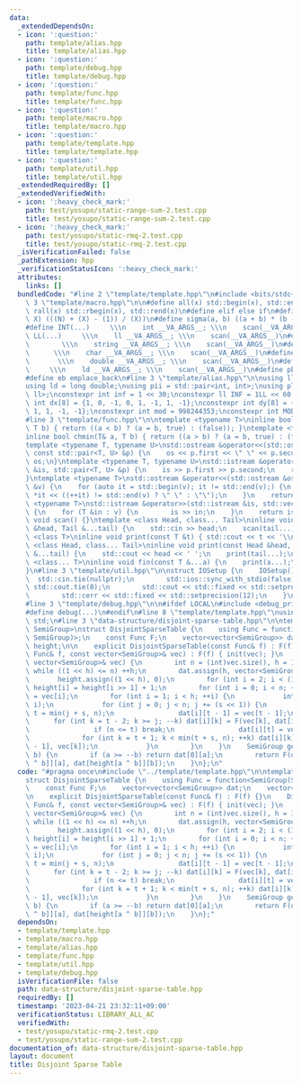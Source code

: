 ```yaml
---
data:
  _extendedDependsOn:
  - icon: ':question:'
    path: template/alias.hpp
    title: template/alias.hpp
  - icon: ':question:'
    path: template/debug.hpp
    title: template/debug.hpp
  - icon: ':question:'
    path: template/func.hpp
    title: template/func.hpp
  - icon: ':question:'
    path: template/macro.hpp
    title: template/macro.hpp
  - icon: ':question:'
    path: template/template.hpp
    title: template/template.hpp
  - icon: ':question:'
    path: template/util.hpp
    title: template/util.hpp
  _extendedRequiredBy: []
  _extendedVerifiedWith:
  - icon: ':heavy_check_mark:'
    path: test/yosupo/static-range-sum-2.test.cpp
    title: test/yosupo/static-range-sum-2.test.cpp
  - icon: ':heavy_check_mark:'
    path: test/yosupo/static-rmq-2.test.cpp
    title: test/yosupo/static-rmq-2.test.cpp
  _isVerificationFailed: false
  _pathExtension: hpp
  _verificationStatusIcon: ':heavy_check_mark:'
  attributes:
    links: []
  bundledCode: "#line 2 \"template/template.hpp\"\n#include <bits/stdc++.h>\n#line\
    \ 3 \"template/macro.hpp\"\n\n#define all(x) std::begin(x), std::end(x)\n#define\
    \ rall(x) std::rbegin(x), std::rend(x)\n#define elif else if\n#define updiv(N,\
    \ X) (((N) + (X) - (1)) / (X))\n#define sigma(a, b) ((a + b) * (b - a + 1) / 2)\n\
    #define INT(...)     \\\n    int __VA_ARGS__; \\\n    scan(__VA_ARGS__)\n#define\
    \ LL(...)     \\\n    ll __VA_ARGS__; \\\n    scan(__VA_ARGS__)\n#define STR(...)\
    \        \\\n    string __VA_ARGS__; \\\n    scan(__VA_ARGS__)\n#define CHR(...)\
    \      \\\n    char __VA_ARGS__; \\\n    scan(__VA_ARGS__)\n#define DOU(...) \
    \       \\\n    double __VA_ARGS__; \\\n    scan(__VA_ARGS__)\n#define LD(...)\
    \     \\\n    ld __VA_ARGS__; \\\n    scan(__VA_ARGS__)\n#define pb push_back\n\
    #define eb emplace_back\n#line 3 \"template/alias.hpp\"\n\nusing ll = long long;\n\
    using ld = long double;\nusing pii = std::pair<int, int>;\nusing pll = std::pair<ll,\
    \ ll>;\nconstexpr int inf = 1 << 30;\nconstexpr ll INF = 1LL << 60;\nconstexpr\
    \ int dx[8] = {1, 0, -1, 0, 1, -1, 1, -1};\nconstexpr int dy[8] = {0, 1, 0, -1,\
    \ 1, 1, -1, -1};\nconstexpr int mod = 998244353;\nconstexpr int MOD = 1e9 + 7;\n\
    #line 3 \"template/func.hpp\"\n\ntemplate <typename T>\ninline bool chmax(T& a,\
    \ T b) { return ((a < b) ? (a = b, true) : (false)); }\ntemplate <typename T>\n\
    inline bool chmin(T& a, T b) { return ((a > b) ? (a = b, true) : (false)); }\n\
    template <typename T, typename U>\nstd::ostream &operator<<(std::ostream &os,\
    \ const std::pair<T, U> &p) {\n    os << p.first << \" \" << p.second;\n    return\
    \ os;\n}\ntemplate <typename T, typename U>\nstd::istream &operator>>(std::istream\
    \ &is, std::pair<T, U> &p) {\n    is >> p.first >> p.second;\n    return is;\n\
    }\ntemplate <typename T>\nstd::ostream &operator<<(std::ostream &os, const std::vector<T>\
    \ &v) {\n    for (auto it = std::begin(v); it != std::end(v);) {\n        os <<\
    \ *it << ((++it) != std::end(v) ? \" \" : \"\");\n    }\n    return os;\n}\ntemplate\
    \ <typename T>\nstd::istream &operator>>(std::istream &is, std::vector<T> &v)\
    \ {\n    for (T &in : v) {\n        is >> in;\n    }\n    return is;\n}\ninline\
    \ void scan() {}\ntemplate <class Head, class... Tail>\ninline void scan(Head\
    \ &head, Tail &...tail) {\n    std::cin >> head;\n    scan(tail...);\n}\ntemplate\
    \ <class T>\ninline void print(const T &t) { std::cout << t << '\\n'; }\ntemplate\
    \ <class Head, class... Tail>\ninline void print(const Head &head, const Tail\
    \ &...tail) {\n    std::cout << head << ' ';\n    print(tail...);\n}\ntemplate\
    \ <class... T>\ninline void fin(const T &...a) {\n    print(a...);\n    exit(0);\n\
    }\n#line 3 \"template/util.hpp\"\n\nstruct IOSetup {\n    IOSetup() {\n      \
    \  std::cin.tie(nullptr);\n        std::ios::sync_with_stdio(false);\n       \
    \ std::cout.tie(0);\n        std::cout << std::fixed << std::setprecision(12);\n\
    \        std::cerr << std::fixed << std::setprecision(12);\n    }\n} IOSetup;\n\
    #line 3 \"template/debug.hpp\"\n\n#ifdef LOCAL\n#include <debug_print.hpp>\n#else\n\
    #define debug(...)\n#endif\n#line 8 \"template/template.hpp\"\nusing namespace\
    \ std;\n#line 3 \"data-structure/disjoint-sparse-table.hpp\"\n\ntemplate <class\
    \ SemiGroup>\nstruct DisjointSparseTable {\n    using Func = function<SemiGroup(SemiGroup,\
    \ SemiGroup)>;\n    const Func F;\n    vector<vector<SemiGroup>> dat;\n    vector<int>\
    \ height;\n\n    explicit DisjointSparseTable(const Func& f) : F(f) {}\n    DisjointSparseTable(const\
    \ Func& f, const vector<SemiGroup>& vec) : F(f) { init(vec); }\n    void init(const\
    \ vector<SemiGroup>& vec) {\n        int n = (int)vec.size(), h = 1;\n       \
    \ while ((1 << h) <= n) ++h;\n        dat.assign(h, vector<SemiGroup>(n));\n \
    \       height.assign((1 << h), 0);\n        for (int i = 2; i < (1 << h); i++)\
    \ height[i] = height[i >> 1] + 1;\n        for (int i = 0; i < n; ++i) dat[0][i]\
    \ = vec[i];\n        for (int i = 1; i < h; ++i) {\n            int s = (1 <<\
    \ i);\n            for (int j = 0; j < n; j += (s << 1)) {\n                int\
    \ t = min(j + s, n);\n                dat[i][t - 1] = vec[t - 1];\n          \
    \      for (int k = t - 2; k >= j; --k) dat[i][k] = F(vec[k], dat[i][k + 1]);\n\
    \                if (n <= t) break;\n                dat[i][t] = vec[t];\n   \
    \             for (int k = t + 1; k < min(t + s, n); ++k) dat[i][k] = F(dat[i][k\
    \ - 1], vec[k]);\n            }\n        }\n    }\n    SemiGroup get(int a, int\
    \ b) {\n        if (a >= --b) return dat[0][a];\n        return F(dat[height[a\
    \ ^ b]][a], dat[height[a ^ b]][b]);\n    }\n};\n"
  code: "#pragma once\n#include \"../template/template.hpp\"\n\ntemplate <class SemiGroup>\n\
    struct DisjointSparseTable {\n    using Func = function<SemiGroup(SemiGroup, SemiGroup)>;\n\
    \    const Func F;\n    vector<vector<SemiGroup>> dat;\n    vector<int> height;\n\
    \n    explicit DisjointSparseTable(const Func& f) : F(f) {}\n    DisjointSparseTable(const\
    \ Func& f, const vector<SemiGroup>& vec) : F(f) { init(vec); }\n    void init(const\
    \ vector<SemiGroup>& vec) {\n        int n = (int)vec.size(), h = 1;\n       \
    \ while ((1 << h) <= n) ++h;\n        dat.assign(h, vector<SemiGroup>(n));\n \
    \       height.assign((1 << h), 0);\n        for (int i = 2; i < (1 << h); i++)\
    \ height[i] = height[i >> 1] + 1;\n        for (int i = 0; i < n; ++i) dat[0][i]\
    \ = vec[i];\n        for (int i = 1; i < h; ++i) {\n            int s = (1 <<\
    \ i);\n            for (int j = 0; j < n; j += (s << 1)) {\n                int\
    \ t = min(j + s, n);\n                dat[i][t - 1] = vec[t - 1];\n          \
    \      for (int k = t - 2; k >= j; --k) dat[i][k] = F(vec[k], dat[i][k + 1]);\n\
    \                if (n <= t) break;\n                dat[i][t] = vec[t];\n   \
    \             for (int k = t + 1; k < min(t + s, n); ++k) dat[i][k] = F(dat[i][k\
    \ - 1], vec[k]);\n            }\n        }\n    }\n    SemiGroup get(int a, int\
    \ b) {\n        if (a >= --b) return dat[0][a];\n        return F(dat[height[a\
    \ ^ b]][a], dat[height[a ^ b]][b]);\n    }\n};"
  dependsOn:
  - template/template.hpp
  - template/macro.hpp
  - template/alias.hpp
  - template/func.hpp
  - template/util.hpp
  - template/debug.hpp
  isVerificationFile: false
  path: data-structure/disjoint-sparse-table.hpp
  requiredBy: []
  timestamp: '2023-04-21 23:32:11+09:00'
  verificationStatus: LIBRARY_ALL_AC
  verifiedWith:
  - test/yosupo/static-rmq-2.test.cpp
  - test/yosupo/static-range-sum-2.test.cpp
documentation_of: data-structure/disjoint-sparse-table.hpp
layout: document
title: Disjoint Sparse Table
---
```

